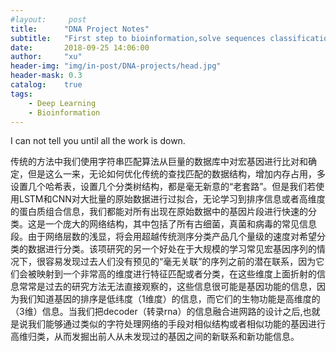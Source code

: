```yaml
---
#layout:     post
title:      "DNA Project Notes"
subtitle:   "First step to bioinformation,solve sequences classification using overfitting of LSTM"
date:       2018-09-25 14:06:00
author:     "xu"
header-img: "img/in-post/DNA-projects/head.jpg"
header-mask: 0.3
catalog:    true
tags:
    - Deep Learning
    - Bioinformation
---
```


I can not tell you until all the work is down.


 传统的方法中我们使用字符串匹配算法从巨量的数据库中对宏基因进行比对和确定，但是这么一来，无论如何优化传统的查找匹配的数据结构，增加内存占用，多设置几个哈希表，设置几个分类树结构，都是毫无新意的“老套路”。但是我们若使用LSTM和CNN对大批量的原始数据进行过拟合，无论学习到排序信息或者高维度的蛋白质组合信息，我们都能对所有出现在原始数据中的基因片段进行快速的分类。这是一个庞大的网络结构，其中包括了所有古细菌，真菌和病毒的常见信息段。由于网络层数的浅显，将会用超越传统测序分类产品几个量级的速度对希望分类的数据进行分类。该项研究的另一个好处在于大规模的学习常见宏基因序列的情况下，很容易发现过去人们没有预见的“毫无关联”的序列之前的潜在联系，因为它们会被映射到一个非常高的维度进行特征匹配或者分类，在这些维度上面折射的信息常常是过去的研究方法无法直接观察的，这些信息很可能是基因功能的信息，因为我们知道基因的排序是低纬度（1维度）的信息，而它们的生物功能是高维度的（3维）信息。当我们把decoder（转录rna）的信息融合进网路的设计之后,也就是说我们能够通过类似的字符处理网络的手段对相似结构或者相似功能的基因进行高维归类，从而发掘出前人从未发现过的基因之间的新联系和新功能信息。

